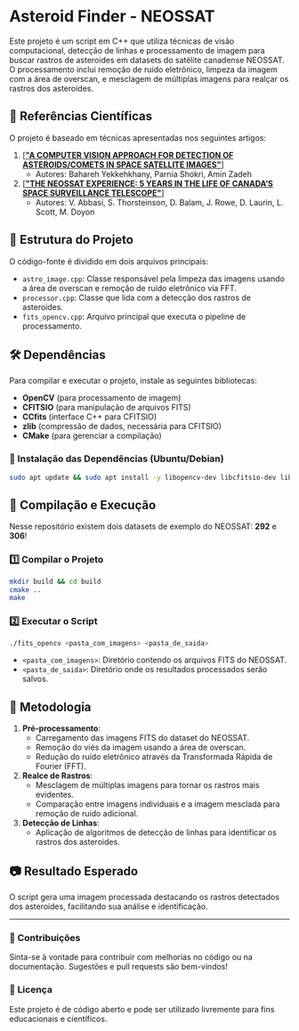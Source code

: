 # Asteroid Finder - NEOSSAT

Este projeto é um script em C++ que utiliza técnicas de visão computacional, detecção de linhas e processamento de imagem para buscar rastros de asteroides em datasets do satélite canadense NEOSSAT. O processamento inclui remoção de ruído eletrônico, limpeza da imagem com a área de overscan, e mesclagem de múltiplas imagens para realçar os rastros dos asteroides.

## 📜 Referências Científicas
O projeto é baseado em técnicas apresentadas nos seguintes artigos:

1. [[**"A COMPUTER VISION APPROACH FOR DETECTION OF ASTEROIDS/COMETS IN SPACE SATELLITE IMAGES"**](https://ui.adsabs.harvard.edu/abs/2020ISPAr43B3.1185Y/abstract)]
   - Autores: Bahareh Yekkehkhany, Parnia Shokri, Amin Zadeh
2. [[**"THE NEOSSAT EXPERIENCE: 5 YEARS IN THE LIFE OF CANADA’S SPACE SURVEILLANCE TELESCOPE"**](https://conference.sdo.esoc.esa.int/proceedings/neosst1/paper/494)]
   - Autores: V. Abbasi, S. Thorsteinson, D. Balam, J. Rowe, D. Laurin, L. Scott, M. Doyon

## 📂 Estrutura do Projeto
O código-fonte é dividido em dois arquivos principais:

- `astro_image.cpp`: Classe responsável pela limpeza das imagens usando a área de overscan e remoção de ruído eletrônico via FFT.
- `processor.cpp`: Classe que lida com a detecção dos rastros de asteroides.
- `fits_opencv.cpp`: Arquivo principal que executa o pipeline de processamento.

## 🛠️ Dependências
Para compilar e executar o projeto, instale as seguintes bibliotecas:

- **OpenCV** (para processamento de imagem)
- **CFITSIO** (para manipulação de arquivos FITS)
- **CCfits** (interface C++ para CFITSIO)
- **zlib** (compressão de dados, necessária para CFITSIO)
- **CMake** (para gerenciar a compilação)

### 🔧 Instalação das Dependências (Ubuntu/Debian)
```bash
sudo apt update && sudo apt install -y libopencv-dev libcfitsio-dev libccfits-dev zlib1g-dev cmake g++
```

## 🚀 Compilação e Execução

Nesse repositório existem dois datasets de exemplo do NEOSSAT: **292** e **306**!

### 1️⃣ Compilar o Projeto
```bash
mkdir build && cd build
cmake ..
make
```
### 2️⃣ Executar o Script
```bash
./fits_opencv <pasta_com_imagens> <pasta_de_saida>
```
- `<pasta_com_imagens>`: Diretório contendo os arquivos FITS do NEOSSAT.
- `<pasta_de_saida>`: Diretório onde os resultados processados serão salvos.

## 🔬 Metodologia
1. **Pré-processamento**:
   - Carregamento das imagens FITS do dataset do NEOSSAT.
   - Remoção do viés da imagem usando a área de overscan.
   - Redução do ruído eletrônico através da Transformada Rápida de Fourier (FFT).
2. **Realce de Rastros**:
   - Mesclagem de múltiplas imagens para tornar os rastros mais evidentes.
   - Comparação entre imagens individuais e a imagem mesclada para remoção de ruído adicional.
3. **Detecção de Linhas**:
   - Aplicação de algoritmos de detecção de linhas para identificar os rastros dos asteroides.

## 📷 Resultado Esperado
O script gera uma imagem processada destacando os rastros detectados dos asteroides, facilitando sua análise e identificação.

---

### 📌 Contribuições
Sinta-se à vontade para contribuir com melhorias no código ou na documentação. Sugestões e pull requests são bem-vindos!

### 📝 Licença
Este projeto é de código aberto e pode ser utilizado livremente para fins educacionais e científicos.

